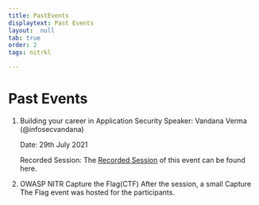 ```yaml
---
title: PastEvents
displaytext: Past Events
layout:  null
tab: true
order: 2
tags: nitrkl

---
```


# Past Events
1. Building your career in Application Security
Speaker: Vandana Verma (@infosecvandana)

    Date: 29th July 2021

    Recorded Session: The [Recorded Session](https://youtu.be/hXZMOxqB21c "Building your Career in Application Security -Vandana Verma(@infosecvandana)") of this event can be found here.

2. OWASP NITR Capture the Flag(CTF)
    After the session, a small Capture The Flag event was hosted for the participants.


